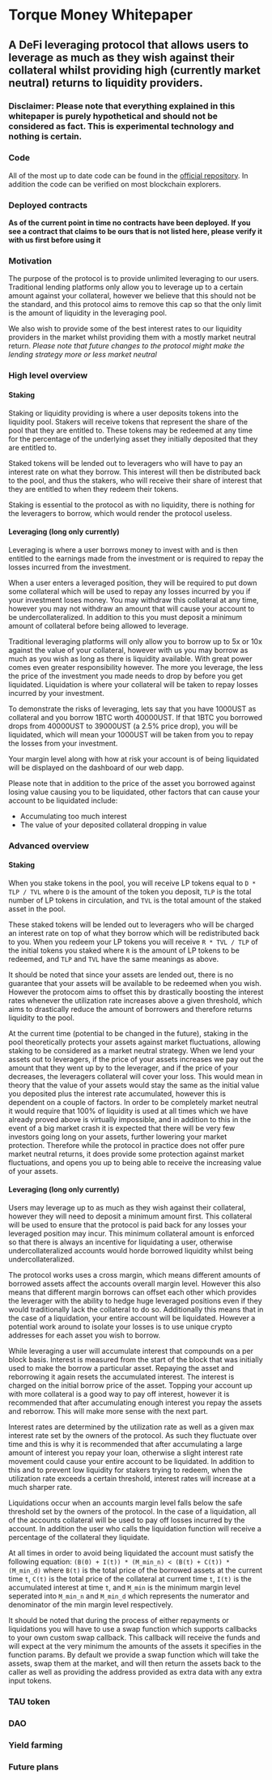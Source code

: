 # Torque Money Whitepaper

## A DeFi leveraging protocol that allows users to leverage as much as they wish against their collateral whilst providing high (currently market neutral) returns to liquidity providers.

### Disclaimer: Please note that everything explained in this whitepaper is purely hypothetical and should not be considered as fact. This is experimental technology and nothing is certain.

### Code

All of the most up to date code can be found in the [official repository](https://github.com/Torque-Money/Torque-Protocol). In addition the code can be verified on most blockchain explorers.

### Deployed contracts

**As of the current point in time no contracts have been deployed. If you see a contract that claims to be ours that is not listed here, please verify it with us first before using it**

### Motivation

The purpose of the protocol is to provide unlimited leveraging to our users. Traditional lending platforms only allow you to leverage up to a certain amount against your collateral, however we believe that this should not be the standard, and this protocol aims to remove this cap so that the only limit is the amount of liquidity in the leveraging pool.

We also wish to provide some of the best interest rates to our liquidity providers in the market whilst providing them with a mostly market neutral return. _Please note that future changes to the protocol might make the lending strategy more or less market neutral_

### High level overview

#### Staking

Staking or liquidity providing is where a user deposits tokens into the liquidity pool. Stakers will receive tokens that represent the share of the pool that they are entitled to. These tokens may be redeemed at any time for the percentage of the underlying asset they initially deposited that they are entitled to.

Staked tokens will be lended out to leveragers who will have to pay an interest rate on what they borrow. This interest will then be distributed back to the pool, and thus the stakers, who will receive their share of interest that they are entitled to when they redeem their tokens.

Staking is essential to the protocol as with no liquidity, there is nothing for the leveragers to borrow, which would render the protocol useless.

#### Leveraging (long only currently)

Leveraging is where a user borrows money to invest with and is then entitled to the earnings made from the investment or is required to repay the losses incurred from the investment.

When a user enters a leveraged position, they will be required to put down some collateral which will be used to repay any losses incurred by you if your investment loses money. You may withdraw this collateral at any time, however you may not withdraw an amount that will cause your account to be undercollateralized. In addition to this you must deposit a minimum amount of collateral before being allowed to leverage.

Traditional leveraging platforms will only allow you to borrow up to 5x or 10x against the value of your collateral, however with us you may borrow as much as you wish as long as there is liquidity available. With great power comes even greater responsibility however. The more you leverage, the less the price of the investment you made needs to drop by before you get liquidated. Liquidation is where your collateral will be taken to repay losses incurred by your investment.

To demonstrate the risks of leveraging, lets say that you have 1000UST as collateral and you borrow 1BTC worth 40000UST. If that 1BTC you borrowed drops from 40000UST to 39000UST (a 2.5% price drop), you will be liquidated, which will mean your 1000UST will be taken from you to repay the losses from your investment.

Your margin level along with how at risk your account is of being liquidated will be displayed on the dashboard of our web dapp.

Please note that in addition to the price of the asset you borrowed against losing value causing you to be liquidated, other factors that can cause your account to be liquidated include:

- Accumulating too much interest
- The value of your deposited collateral dropping in value

### Advanced overview

#### Staking

When you stake tokens in the pool, you will receive LP tokens equal to `D * TLP / TVL` where `D` is the amount of the token you deposit, `TLP` is the total number of LP tokens in circulation, and `TVL` is the total amount of the staked asset in the pool.

These staked tokens will be lended out to leveragers who will be charged an interest rate on top of what they borrow which will be redistributed back to you. When you redeem your LP tokens you will receive `R * TVL / TLP` of the initial tokens you staked where `R` is the amount of LP tokens to be redeemed, and `TLP` and `TVL` have the same meanings as above.

It should be noted that since your assets are lended out, there is no guarantee that your assets will be available to be redeemed when you wish. However the protocom aims to offset this by drastically boosting the interest rates whenever the utilization rate increases above a given threshold, which aims to drastically reduce the amount of borrowers and therefore returns liquidity to the pool.

At the current time (potential to be changed in the future), staking in the pool theoretically protects your assets against market fluctuations, allowing staking to be considered as a market neutral strategy. When we lend your assets out to leveragers, if the price of your assets increases we pay out the amount that they went up by to the leverager, and if the price of your decreases, the leveragers collateral will cover your loss. This would mean in theory that the value of your assets would stay the same as the initial value you deposited plus the interest rate accumulated, however this is dependent on a couple of factors. In order to be completely market neutral it would require that 100% of liquidity is used at all times which we have already proved above is virtually impossible, and in addition to this in the event of a big market crash it is expected that there will be very few investors going long on your assets, further lowering your market protection. Therefore while the protocol in practice does not offer pure market neutral returns, it does provide some protection against market fluctuations, and opens you up to being able to receive the increasing value of your assets.

#### Leveraging (long only currently)

Users may leverage up to as much as they wish against their collateral, however they will need to deposit a minimum amount first. This collateral will be used to ensure that the protocol is paid back for any losses your leveraged position may incur. This minimum collateral amount is enforced so that there is always an incentive for liquidating a user, otherwise undercollateralized accounts would horde borrowed liquidity whilst being undercollateralized.

The protocol works uses a cross margin, which means different amounts of borrowed assets affect the accounts overall margin level. However this also means that different margin borrows can offset each other which provides the leverager with the ability to hedge huge leveraged positions even if they would traditionally lack the collateral to do so. Additionally this means that in the case of a liquidation, your entire account will be liquidated. However a potential work around to isolate your losses is to use unique crypto addresses for each asset you wish to borrow.

While leveraging a user will accumulate interest that compounds on a per block basis. Interest is measured from the start of the block that was initially used to make the borrow a particular asset. Repaying the asset and reborrowing it again resets the accumulated interest. The interest is charged on the initial borrow price of the asset. Topping your account up with more collateral is a good way to pay off interest, however it is recommended that after accumulating enough interest you repay the assets and reborrow. This will make more sense with the next part.

Interest rates are determined by the utilization rate as well as a given max interest rate set by the owners of the protocol. As such they fluctuate over time and this is why it is recommended that after accumulating a large amount of interest you repay your loan, otherwise a slight interest rate movement could cause your entire account to be liquidated. In addition to this and to prevent low liquidity for stakers trying to redeem, when the utilization rate exceeds a certain threshold, interest rates will increase at a much sharper rate.

Liquidations occur when an accounts margin level falls below the safe threshold set by the owners of the protocol. In the case of a liquidation, all of the accounts collateral will be used to pay off losses incurred by the account. In addition the user who calls the liquidation function will receive a percentage of the collateral they liquidate.

At all times in order to avoid being liquidated the account must satisfy the following equation:
`(B(0) + I(t)) * (M_min_n) < (B(t) + C(t)) * (M_min_d)` where `B(t)` is the total price of the borrowed assets at the current time `t`, `C(t)` is the total price of the collateral at current time `t`, `I(t)` is the accumulated interest at time `t`, and `M_min` is the minimum margin level seperated into `M_min_n` and `M_min_d` which represents the numerator and denominator of the min margin level respectively.

It should be noted that during the process of either repayments or liquidations you will have to use a swap function which supports callbacks to your own custom swap callback. This callback will receive the funds and will expect at the very minimum the amounts of the assets it specifies in the function params. By default we provide a swap function which will take the assets, swap them at the market, and will then return the assets back to the caller as well as providing the address provided as extra data with any extra input tokens.

### TAU token

### DAO

### Yield farming

### Future plans
